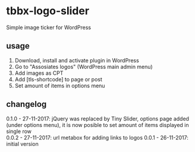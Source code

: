 # tbbx-logo-slider
Simple image ticker for WordPress

## usage
1. Download, install and activate plugin in WordPress
2. Go to "Assosiates logos" (WordPress main admin menu)
3. Add images as CPT
4. Add [tls-shortcode] to page or post
5. Set amount of items in options menu

## changelog
0.1.0 - 27-11-2017: jQuery was replaced by Tiny Slider, options page added (under options menu), it is now posible to set amount of items displayed in single row  
0.0.2 - 27-11-2017: url metabox for adding links to logos
0.0.1 - 26-11-2017: initial version